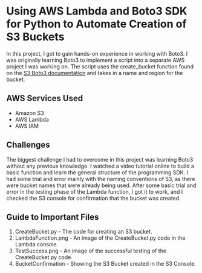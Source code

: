 # Using AWS Lambda and Boto3 SDK for Python to Automate Creation of S3 Buckets
In this project, I got to gain hands-on experience in working with Boto3. I was originally learning Boto3 to implement a script into a separate AWS project I was working on. The script uses the create_bucket function found on the [S3 Boto3 documentation](https://boto3.amazonaws.com/v1/documentation/api/latest/reference/services/s3/client/create_bucket.html) and takes in a name and region for the bucket.

## AWS Services Used
* Amazon S3
* AWS Lambda
* AWS IAM

## Challenges
The biggest challenge I had to overcome in this project was learning Boto3 without any previous knowledge. I watched a video tutorial online to build a basic function and learn the general structure of the programming SDK. I had some trial and error mainly with the naming conventions of S3, as there were bucket names that were already being used. After some basic trial and error in the testing phase of the Lambda function, I got it to work, and I checked the S3 console for confirmation that the bucket was created.

## Guide to Important Files
1. CreateBucket.py - The code for creating an S3 bucket.
2. LambdaFunction.png - An image of the CreateBucket.py code in the Lambda console.
3. TestSuccess.png - An image of the successful testing of the CreateBucket.py code.
4. BucketConfirmation - Showing the S3 Bucket created in the S3 Console.
